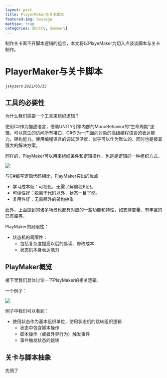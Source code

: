 ```yaml
---
layout: post
title: PlayerMaker与关卡脚本
featured-img: besiege
mathjax: true
categories: [Unity, Summary]
---
```


制作关卡离不开脚本逻辑的组合，本文将以PlayeMaker为切入点谈谈脚本与关卡制作。

<!--more-->


# PlayerMaker与关卡脚本
`jskyzero` `2021/05/25`


## 工具的必要性

为什么我们需要一个工具来组织逻辑？

使用C#作为描述语言，借助UNITY引擎内部的MonoBehavior的“生命周期”逻辑，可以原生的访问所有接口，C#作为一门面向对象的高级编程语言的表达能力、架构能力。使用编程语言的调试灵活度，似乎可以作为默认的、同时也是极其强大的解决方案。

同样的，PlayMaker可以用来组织条件和逻辑操作，也是是逻辑的一种组织方式。


[![](https://mermaid.ink/img/eyJjb2RlIjoiZ3JhcGggTFJcbiAgICBBW-ino-WGs-aWueahiF0gLS0-fOWMheaLrHwgQihDIyDnvJblhpnpgLvovpHku6PnoIEpXG4gICAgQVvop6PlhrPmlrnmoYhdIC0tPnzljIXmi6x8IEIxKFBsYXlNYWtlciDnvJblhpnnirbmgIHot7PovawpXG4gICAgXG4gICAgQ3vlpoLkvZXor4Tku7fkuIDnp43op6PlhrPmlrnmoYh9XG4gICAgQyAtLT5EW-ihqOi-vuiDveWKm-W8ul1cbiAgICBEIC0tPkQxW1wi5o6l5Y-j5Liw5a-M77yM5Y-v6Ieq5a6a5LmJXCJdXG4gICAgRCAtLT5EMltcIumAu-i-kee7hOWQiOa1gei9rO-8jOiHqueUseW6pumrmFwiXVxuICAgIEQgLS0-RDNbXCLlj5jph4_vvIzmlK_mjIHkvb_nlKjlj5jph49cIl1cbiAgICBEIC0tPkQ0W1wi6YC76L6R5p2h5Lu25a6M5aSHXCJdXG5cbiAgICBDIC0tPkVb5piT57u05oqkXVxuICAgIEUgLS0-RTFb5Y-v6K-75oCnXVxuICAgIEUgLS0-RTJb5piT5a2m5LmgXVxuICAgIEUgLS0-RTBb5Y-v5aSN55SoXVxuICAgIEUgLS0-RTNb6LCD6K-V5a655piTXVxuICAgIEUgLS0-RTRbXCLmmJPkv67mlLnvvIzkv67mlLnlj6_mjqdcIl1cblxuICAgIEMgLS0-Rlvorr7orqHkvJjpm4VdXG4gICAgRiAtLT5GMVvmlbDnkIbpgLvovpHmqKHlnotdXG4gICAgRiAtLT5GMlvohJrmnKznlJ_lkb3lkajmnJ9dICAiLCJtZXJtYWlkIjp7InRoZW1lIjoiZGVmYXVsdCJ9LCJ1cGRhdGVFZGl0b3IiOmZhbHNlLCJhdXRvU3luYyI6dHJ1ZSwidXBkYXRlRGlhZ3JhbSI6ZmFsc2V9)](https://mermaid-js.github.io/mermaid-live-editor/edit/##eyJjb2RlIjoiZ3JhcGggTFJcbiAgICBBW-ino-WGs-aWueahiF0gLS0-fOWMheaLrHwgQihDIyDnvJblhpnpgLvovpHku6PnoIEpXG4gICAgQVvop6PlhrPmlrnmoYhdIC0tPnzljIXmi6x8IEIxKFBsYXlNYWtlciDnvJblhpnnirbmgIHot7PovawpXG4gICAgXG4gICAgQ3vlpoLkvZXor4Tku7fkuIDnp43op6PlhrPmlrnmoYh9XG4gICAgQyAtLT5EW-ihqOi-vuiDveWKm-W8ul1cbiAgICBEIC0tPkQxW1wi5o6l5Y-j5Liw5a-M77yM5Y-v6Ieq5a6a5LmJXCJdXG4gICAgRCAtLT5EMltcIumAu-i-kee7hOWQiOa1gei9rO-8jOiHqueUseW6pumrmFwiXVxuICAgIEQgLS0-RDNbXCLlj5jph4_vvIzmlK_mjIHkvb_nlKjlj5jph49cIl1cbiAgICBEIC0tPkQ0W1wi6YC76L6R5p2h5Lu25a6M5aSHXCJdXG5cbiAgICBDIC0tPkVb5piT57u05oqkXVxuICAgIEUgLS0-RTFb5Y-v6K-75oCnXVxuICAgIEUgLS0-RTJb5piT5a2m5LmgXVxuICAgIEUgLS0-RTBb5Y-vZnUneW9uZ11cbiAgICBFIC0tPkUzW-iwg-ivleWuueaYk11cbiAgICBFIC0tPkU0W1wi5piT5L-u5pS577yM5L-u5pS55Y-v5o6nXCJdXG5cbiAgICBDIC0tPkZb6K6-6K6h5LyY6ZuFXVxuICAgIEYgLS0-RjFb5pWw55CG6YC76L6R5qih5Z6LXVxuICAgIEYgLS0-RjJb6ISa5pys55Sf5ZG95ZGo5pyfXSAgIiwibWVybWFpZCI6IntcbiAgXCJ0aGVtZVwiOiBcImRlZmF1bHRcIlxufSIsInVwZGF0ZUVkaXRvciI6ZmFsc2UsImF1dG9TeW5jIjp0cnVlLCJ1cGRhdGVEaWFncmFtIjpmYWxzZX0)

与C#编写逻辑代码相比，PlayMaker突出的优点

+ 学习成本低：可视化，无需了解编程知识。
+ 可读性好：脱离于代码以外，状态一目了然。
+ 复用性好：无需额外的架构抽象

此外，上面提到的诸多场景也都有对应的一些功能和特性，如支持变量、有丰富的已有库等。

PlayMaker的局限性：

+ 状态机的局限性：
  + 包括复杂度提高以后的易读、修改成本
  + 状态机本身表达能力


## PlayMaker概览

接下里我们具体讨论一下PlayMaker的相关逻辑。

一个例子：

[![](https://mermaid.ink/img/eyJjb2RlIjoiZ3JhcGggVERcbiAgICBBW-eBr-aYr-eBreeahF0gLS0-fOW8gOeBr-WujOaIkHwgQlvnga_mmK_kuq7nmoRdXG4gICAgQiAtLT585YWz54Gv5a6M5oiQfCBBXG5cbiAgICBBMVvnga_mmK_nga3nmoRdIC0tPnzljIXlkKt8IEQo5byA54Gv5Yqo5L2cKVxuICAgIEQgLS0-IHzmiafooYzlrox8IEQxKOWFs-eBr-WujOaIkOS6i-S7tilcblxuICAgIEIxW-eBr-aYr-S6rueahF0tLT585YyF5ZCrfCBFKOWFs-eBr-WKqOS9nClcbiAgICBFIC0tPiB85omn6KGM5a6MfCBFMSjlhbPnga_lrozmiJDkuovku7YpIiwibWVybWFpZCI6eyJ0aGVtZSI6ImRlZmF1bHQifSwidXBkYXRlRWRpdG9yIjpmYWxzZSwiYXV0b1N5bmMiOnRydWUsInVwZGF0ZURpYWdyYW0iOmZhbHNlfQ)](https://mermaid-js.github.io/mermaid-live-editor/edit##eyJjb2RlIjoiZ3JhcGggVERcbiAgICBBW-eBr-aYr-eBreeahF0gLS0-fOW8gOeBr-WujOaIkHwgQlvnga_mmK_kuq7nmoRdXG4gICAgQiAtLT585YWz54Gv5a6M5oiQfCBBXG5cbiAgICBBMVvnga_mmK_nga3nmoRdIC0tPnzljIXlkKt8IEQo5byA54Gv5Yqo5L2cKVxuICAgIEQgLS0-IHzmiafooYzlrox8IEQxKOWFs-eBr-WujOaIkOS6i-S7tilcbiAgICBcbiAgICBCMVvnga_mmK_kuq7nmoRdLS0-fOWMheWQq3wgRSjlhbPnga_liqjkvZwpXG4gICAgRSAtLT4gfOaJp-ihjOWujHwgRTEo5YWz54Gv5a6M5oiQ5LqL5Lu2KSIsIm1lcm1haWQiOiJ7XG4gIFwidGhlbWVcIjogXCJkZWZhdWx0XCJcbn0iLCJ1cGRhdGVFZGl0b3IiOmZhbHNlLCJhdXRvU3luYyI6dHJ1ZSwidXBkYXRlRGlhZ3JhbSI6ZmFsc2V9)

例子中我们可以看到：

+ 使用状态作为基本组织单位，使用状态机的跳转组织逻辑
  + 状态中包含脚本操作
  + 脚本操作（或者外界行为）触发事件
  + 事件触发状态的跳转

<!-- ### 教程：灯的开关

+ 状态
+ 事件
+ 状态机的跳转
+ 操作：GUI组件（点击）
+ 事件


### 教程：宝箱的开关

+ 过渡状态
+ 操作：动画播放

### 教程：触发器

+ 触发器
+ 触发器脚本，事件
+ 操作：GUI TEXT

### 尝试：自定义脚本

+ 模板
+ 注释 -->


## 关卡与脚本抽象

先鸽了
